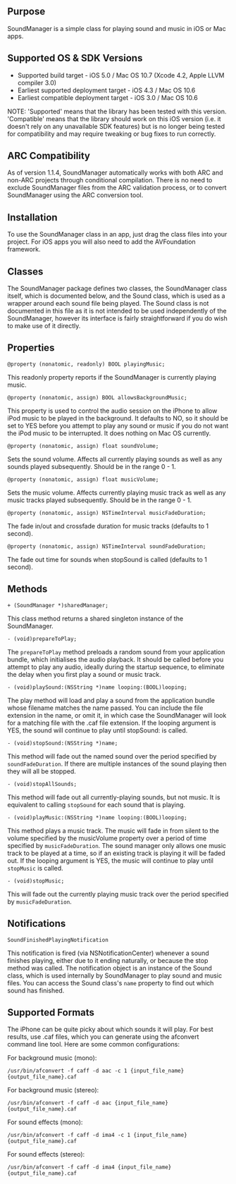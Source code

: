 Purpose
--------------

SoundManager is a simple class for playing sound and music in iOS or Mac apps.


Supported OS & SDK Versions
-----------------------------

* Supported build target - iOS 5.0 / Mac OS 10.7 (Xcode 4.2, Apple LLVM compiler 3.0)
* Earliest supported deployment target - iOS 4.3 / Mac OS 10.6
* Earliest compatible deployment target - iOS 3.0 / Mac OS 10.6

NOTE: 'Supported' means that the library has been tested with this version. 'Compatible' means that the library should work on this iOS version (i.e. it doesn't rely on any unavailable SDK features) but is no longer being tested for compatibility and may require tweaking or bug fixes to run correctly.


ARC Compatibility
------------------

As of version 1.1.4, SoundManager automatically works with both ARC and non-ARC projects through conditional compilation. There is no need to exclude SoundManager files from the ARC validation process, or to convert SoundManager using the ARC conversion tool.


Installation
--------------

To use the SoundManager class in an app, just drag the class files into your project. For iOS apps you will also need to add the AVFoundation framework.


Classes
-------------

The SoundManager package defines two classes, the SoundManager class itself, which is documented below, and the Sound class, which is used as a wrapper around each sound file being played. The Sound class is not documented in this file as it is not intended to be used independently of the SoundManager, however its interface is fairly straightforward if you do wish to make use of it directly.


Properties
--------------

	@property (nonatomic, readonly) BOOL playingMusic;

This readonly property reports if the SoundManager is currently playing music.

	@property (nonatomic, assign) BOOL allowsBackgroundMusic;

This property is used to control the audio session on the iPhone to allow iPod music to be played in the background. It defaults to NO, so it should be set to YES before you attempt to play any sound or music if you do not want the iPod music to be interrupted. It does nothing on Mac OS currently.

	@property (nonatomic, assign) float soundVolume;

Sets the sound volume. Affects all currently playing sounds as well as any sounds played subsequently. Should be in the range 0 - 1.

	@property (nonatomic, assign) float musicVolume;

Sets the music volume. Affects currently playing music track as well as any music tracks played subsequently. Should be in the range 0 - 1.

	@property (nonatomic, assign) NSTimeInterval musicFadeDuration;

The fade in/out and crossfade duration for music tracks (defaults to 1 second).

	@property (nonatomic, assign) NSTimeInterval soundFadeDuration;

The fade out time for sounds when stopSound is called (defaults to 1 second).


Methods
--------------

	+ (SoundManager *)sharedManager;

This class method returns a shared singleton instance of the SoundManager.

	- (void)prepareToPlay;

The `prepareToPlay` method preloads a random sound from your application bundle, which initialises the audio playback. It should be called before you attempt to play any audio, ideally during the startup sequence, to eliminate the delay when you first play a sound or music track.

	- (void)playSound:(NSString *)name looping:(BOOL)looping;

The play method will load and play a sound from the application bundle whose filename matches the name passed. You can include the file extension in the name, or omit it, in which case the SoundManager will look for a matching file with the .caf file extension. If the looping argument is YES, the sound will continue to play until stopSound: is called.

	- (void)stopSound:(NSString *)name;

This method will fade out the named sound over the period specified by `soundFadeDuration`. If there are multiple instances of the sound playing then they will all be stopped.

	- (void)stopAllSounds;

This method will fade out all currently-playing sounds, but not music. It is equivalent to calling `stopSound` for each sound that is playing.

	- (void)playMusic:(NSString *)name looping:(BOOL)looping;

This method plays a music track. The music will fade in from silent to the  volume specified by the musicVolume property over a period of time specified by `musicFadeDuration`. The sound manager only allows one music track to be played at a time, so if an existing track is playing it will be faded out. If the looping argument is YES, the music will continue to play until `stopMusic` is called.

	- (void)stopMusic;

This will fade out the currently playing music track over the period specified by `musicFadeDuration`.


Notifications
---------------

	SoundFinishedPlayingNotification

This notification is fired (via NSNotificationCenter) whenever a sound finishes playing, either due to it ending naturally, or because the stop method was called. The notification object is an instance of the Sound class, which is used internally by SoundManager to play sound and music files. You can access the Sound class's `name` property to find out which sound has finished.


Supported Formats
-------------------

The iPhone can be quite picky about which sounds it will play. For best results, 
use .caf files, which you can generate using the afconvert command line tool. Here are some common configurations:

For background music (mono):

	/usr/bin/afconvert -f caff -d aac -c 1 {input_file_name} {output_file_name}.caf

For background music (stereo):

	/usr/bin/afconvert -f caff -d aac {input_file_name} {output_file_name}.caf

For sound effects (mono):

	/usr/bin/afconvert -f caff -d ima4 -c 1 {input_file_name} {output_file_name}.caf

For sound effects (stereo):

	/usr/bin/afconvert -f caff -d ima4 {input_file_name} {output_file_name}.caf